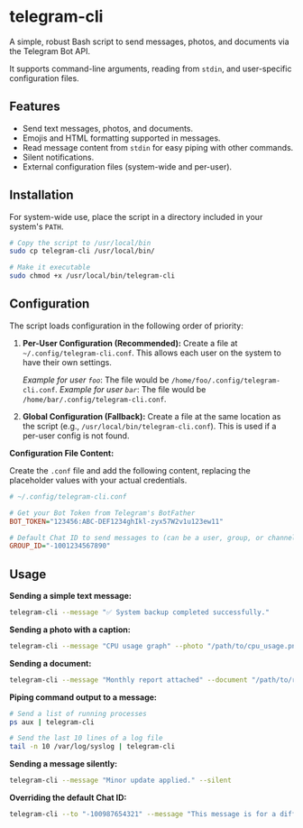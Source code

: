 # telegram-cli

A simple, robust Bash script to send messages, photos, and documents via the Telegram Bot API.

It supports command-line arguments, reading from `stdin`, and user-specific configuration files.

## Features

- Send text messages, photos, and documents.
- Emojis and HTML formatting supported in messages.
- Read message content from `stdin` for easy piping with other commands.
- Silent notifications.
- External configuration files (system-wide and per-user).

## Installation

For system-wide use, place the script in a directory included in your system's `PATH`.

```bash
# Copy the script to /usr/local/bin
sudo cp telegram-cli /usr/local/bin/

# Make it executable
sudo chmod +x /usr/local/bin/telegram-cli
```

## Configuration

The script loads configuration in the following order of priority:

1.  **Per-User Configuration (Recommended):**
    Create a file at `~/.config/telegram-cli.conf`. This allows each user on the system to have their own settings.

    *Example for user `foo`*: The file would be `/home/foo/.config/telegram-cli.conf`.
    *Example for user `bar`*: The file would be `/home/bar/.config/telegram-cli.conf`.

2.  **Global Configuration (Fallback):**
    Create a file at the same location as the script (e.g., `/usr/local/bin/telegram-cli.conf`). This is used if a per-user config is not found.


**Configuration File Content:**

Create the `.conf` file and add the following content, replacing the placeholder values with your actual credentials.

```ini
# ~/.config/telegram-cli.conf

# Get your Bot Token from Telegram's BotFather
BOT_TOKEN="123456:ABC-DEF1234ghIkl-zyx57W2v1u123ew11"

# Default Chat ID to send messages to (can be a user, group, or channel ID)
GROUP_ID="-1001234567890"
```

## Usage

**Sending a simple text message:**
```bash
telegram-cli --message "✅ System backup completed successfully."
```

**Sending a photo with a caption:**
```bash
telegram-cli --message "CPU usage graph" --photo "/path/to/cpu_usage.png"
```

**Sending a document:**
```bash
telegram-cli --message "Monthly report attached" --document "/path/to/report.zip"
```

**Piping command output to a message:**
```bash
# Send a list of running processes
ps aux | telegram-cli

# Send the last 10 lines of a log file
tail -n 10 /var/log/syslog | telegram-cli
```

**Sending a message silently:**
```bash
telegram-cli --message "Minor update applied." --silent
```

**Overriding the default Chat ID:**
```bash
telegram-cli --to "-100987654321" --message "This message is for a different group."
```
